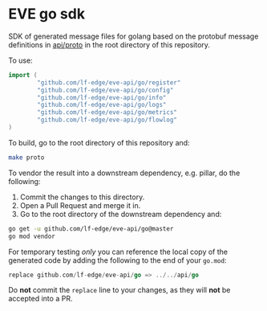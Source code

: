 # EVE go sdk

SDK of generated message files for golang based on the protobuf message definitions in [api/proto](../../api/proto) in the root directory of this repository.

To use:

```go
import (
        "github.com/lf-edge/eve-api/go/register"
        "github.com/lf-edge/eve-api/go/config"
        "github.com/lf-edge/eve-api/go/info"
        "github.com/lf-edge/eve-api/go/logs"
        "github.com/lf-edge/eve-api/go/metrics"
        "github.com/lf-edge/eve-api/go/flowlog"
)
```

To build, go to the root directory of this repository and:

```bash
make proto
```

To vendor the result into a downstream dependency, e.g. pillar, do the following:

1. Commit the changes to this directory.
1. Open a Pull Request and merge it in.
1. Go to the root directory of the downstream dependency and:
```bash
go get -u github.com/lf-edge/eve-api/go@master
go mod vendor
```

For temporary testing _only_ you can reference the local copy of the generated code by adding the following
to the end of your `go.mod`:

```go
replace github.com/lf-edge/eve-api/go => ../../api/go
```

Do **not** commit the `replace` line to your changes, as they will **not** be accepted into a PR.
